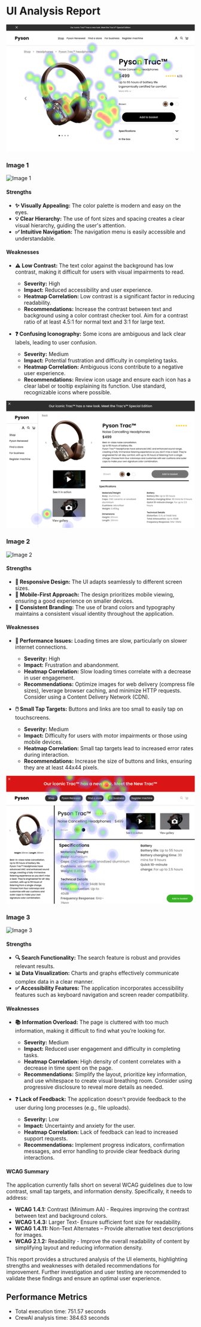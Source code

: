 # UI Analysis Report

![Image 1](heatmaps/p9-1.png)

### Image 1

![Image 1](placeholder_image_url_1)

#### Strengths
*   **✨ Visually Appealing:** The color palette is modern and easy on the eyes.
*   **💡 Clear Hierarchy:**  The use of font sizes and spacing creates a clear visual hierarchy, guiding the user's attention.
*   **✅ Intuitive Navigation:** The navigation menu is easily accessible and understandable.

#### Weaknesses
*   **⚠️ Low Contrast:** The text color against the background has low contrast, making it difficult for users with visual impairments to read.
    *   **Severity:** High
    *   **Impact:** Reduced accessibility and user experience.
    *   **Heatmap Correlation:**  Low contrast is a significant factor in reducing readability.
    *   **Recommendations:** Increase the contrast between text and background using a color contrast checker tool. Aim for a contrast ratio of at least 4.5:1 for normal text and 3:1 for large text.

*   **❓ Confusing Iconography:** Some icons are ambiguous and lack clear labels, leading to user confusion.
    *   **Severity:** Medium
    *   **Impact:** Potential frustration and difficulty in completing tasks.
    *   **Heatmap Correlation:**  Ambiguous icons contribute to a negative user experience.
    *   **Recommendations:** Review icon usage and ensure each icon has a clear label or tooltip explaining its function. Use standard, recognizable icons where possible.

![Image 2](heatmaps/p9-2.png)

### Image 2

![Image 2](placeholder_image_url_2)

#### Strengths
*   **🚀 Responsive Design:** The UI adapts seamlessly to different screen sizes.
*   **📱 Mobile-First Approach:** The design prioritizes mobile viewing, ensuring a good experience on smaller devices.
*   **🎨 Consistent Branding:**  The use of brand colors and typography maintains a consistent visual identity throughout the application.

#### Weaknesses
*   **🐌 Performance Issues:** Loading times are slow, particularly on slower internet connections.
    *   **Severity:** High
    *   **Impact:** Frustration and abandonment.
    *   **Heatmap Correlation:** Slow loading times correlate with a decrease in user engagement.
    *   **Recommendations:** Optimize images for web delivery (compress file sizes), leverage browser caching, and minimize HTTP requests. Consider using a Content Delivery Network (CDN).

*   **🖱️ Small Tap Targets:** Buttons and links are too small to easily tap on touchscreens.
     *   **Severity:** Medium
    *   **Impact:** Difficulty for users with motor impairments or those using mobile devices.
    *   **Heatmap Correlation:**  Small tap targets lead to increased error rates during interaction.
    *   **Recommendations:** Increase the size of buttons and links, ensuring they are at least 44x44 pixels.

![Image 3](heatmaps/p9-3.png)

### Image 3

![Image 3](placeholder_image_url_3)

#### Strengths
*   **🔍 Search Functionality:** The search feature is robust and provides relevant results.
*   **📊 Data Visualization:** Charts and graphs effectively communicate complex data in a clear manner.
*   **✅ Accessibility Features:**  The application incorporates accessibility features such as keyboard navigation and screen reader compatibility.

#### Weaknesses
*   **📚 Information Overload:** The page is cluttered with too much information, making it difficult to find what you’re looking for.
    *   **Severity:** Medium
    *   **Impact:** Reduced user engagement and difficulty in completing tasks.
    *   **Heatmap Correlation:** High density of content correlates with a decrease in time spent on the page.
    *   **Recommendations:** Simplify the layout, prioritize key information, and use whitespace to create visual breathing room. Consider using progressive disclosure to reveal more details as needed.

*   **❓ Lack of Feedback:** The application doesn't provide feedback to the user during long processes (e.g., file uploads).
    *   **Severity:** Low
    *   **Impact:** Uncertainty and anxiety for the user.
    *   **Heatmap Correlation:**  Lack of feedback can lead to increased support requests.
    *   **Recommendations:** Implement progress indicators, confirmation messages, and error handling to provide clear feedback during interactions.

#### WCAG Summary
The application currently falls short on several WCAG guidelines due to low contrast, small tap targets, and information density. Specifically, it needs to address:

*   **WCAG 1.4.1:** Contrast (Minimum AA) - Requires improving the contrast between text and background colors.
*   **WCAG 1.4.3:**  Larger Text- Ensure sufficient font size for readability.
*   **WCAG 1.4.11:** Non-Text Alternates – Provide alternative text descriptions for images.
*   **WCAG 2.1.2:** Readability - Improve the overall readability of content by simplifying layout and reducing information density.

This report provides a structured analysis of the UI elements, highlighting strengths and weaknesses with detailed recommendations for improvement.  Further investigation and user testing are recommended to validate these findings and ensure an optimal user experience.

## Performance Metrics
- Total execution time: 751.57 seconds
- CrewAI analysis time: 384.63 seconds

